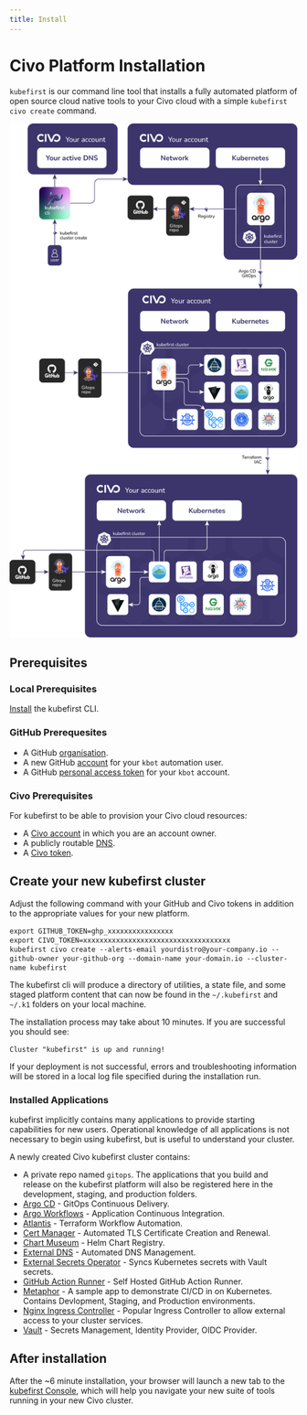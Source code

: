 ```yaml
---
title: Install
---
```


# Civo Platform Installation

`kubefirst` is our command line tool that installs a fully automated platform of open source cloud native tools to your Civo cloud with a simple `kubefirst civo create` command.

![Kubefirst CIVO Cluster Diagram](../../../img/kubefirst/civo/kubefirst-cluster-create.png)

## Prerequisites

### Local Prerequisites

[Install](../../../kubefirst/overview.md#how-to-install-kubefirst-cli) the kubefirst CLI.

### GitHub Prerequesites

- A GitHub [organisation](https://docs.github.com/en/organizations/collaborating-with-groups-in-organizations/creating-a-new-organization-from-scratch).
- A new GitHub [account](https://docs.github.com/en/get-started/signing-up-for-github/signing-up-for-a-new-github-account) for your `kbot` automation user.
- A GitHub [personal access token](../../../explore/github-token.md) for your `kbot` account.

### Civo Prerequisites

For kubefirst to be able to provision your Civo cloud resources:

- A [Civo account](https://dashboard.civo.com/signup) in which you are an account owner.
- A publicly routable [DNS](https://www.civo.com/learn/configure-dns#adding-a-domain-name).
- A [Civo token](https://dashboard.civo.com/security).

## Create your new kubefirst cluster

Adjust the following command with your GitHub and Civo tokens in addition to the appropriate values for your new platform.

```shell
export GITHUB_TOKEN=ghp_xxxxxxxxxxxxxxxx
export CIVO_TOKEN=xxxxxxxxxxxxxxxxxxxxxxxxxxxxxxxxxxxx
kubefirst civo create --alerts-email yourdistro@your-company.io --github-owner your-github-org --domain-name your-domain.io --cluster-name kubefirst
```

The kubefirst cli will produce a directory of utilities, a state file, and some staged platform content that can now be found in the `~/.kubefirst` and `~/.k1` folders on your local machine.

The installation process may take about 10 minutes. If you are successful you should see:

```shell
Cluster "kubefirst" is up and running!
```

If your deployment is not successful, errors and troubleshooting information will be stored in a local log file specified during the installation run.

<!-- TODO: 2.0 - above still true? -->
<!-- TODO: 2.0 - should be moved to a common page mentioning small exceptions for local, to avoir duplication -->
### Installed Applications

kubefirst implicitly contains many applications to provide starting capabilities for new users. Operational knowledge of all applications is not necessary to begin using kubefirst, but is useful to understand your cluster.

A newly created Civo kubefirst cluster contains:

- A private repo named `gitops`. The applications that you build and release on the kubefirst platform will also be registered here in the development, staging, and production folders.
- [Argo CD](https://github.com/argoproj/argo-cd) - GitOps Continuous Delivery.
- [Argo Workflows](https://argoproj.github.io/argo-workflows/) - Application Continuous Integration.
- [Atlantis](https://www.runatlantis.io/) - Terraform Workflow Automation.
- [Cert Manager](https://cert-manager.io/) - Automated TLS Certificate Creation and Renewal.
- [Chart Museum](https://github.com/helm/chartmuseum) - Helm Chart Registry.
- [External DNS](https://github.com/kubernetes-sigs/external-dns) - Automated DNS Management.
- [External Secrets Operator](https://external-secrets.io/) - Syncs Kubernetes secrets with Vault secrets.
- [GitHub Action Runner](https://github.com/features/actions) - Self Hosted GitHub Action Runner.
- [Metaphor](https://github.com/kubefirst/metaphor) - A sample app to demonstrate CI/CD in on Kubernetes. Contains Devlopment, Staging, and Production environments.
- [Nginx Ingress Controller](https://github.com/kubernetes/ingress-nginx) - Popular Ingress Controller to allow external access to your cluster services.
- [Vault](https://github.com/hashicorp/vault) - Secrets Management, Identity Provider, OIDC Provider.

## After installation

After the ~6 minute installation, your browser will launch a new tab to the [kubefirst Console](https://github.com/kubefirst/console), which will help you navigate your new suite of tools running in your new Civo cluster.
